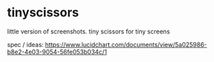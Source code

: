 # tinyscissors
little version of screenshots. tiny scissors for tiny screens

spec / ideas: https://www.lucidchart.com/documents/view/5a025986-b8e2-4e03-9054-56fe053b034c/1
